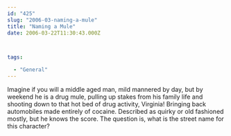 ```yaml
---
id: "425"
slug: "2006-03-naming-a-mule"
title: "Naming a Mule"
date: 2006-03-22T11:30:43.000Z



tags:

  - "General"
---
```

<div class="sqs-html-content">
  <p>Imagine if you will a middle aged man, mild mannered by day, but by weekend he is a drug mule, pulling up stakes from his family life and shooting down to that hot bed of drug activity, Virginia!  Bringing back automobiles made entirely of cocaine.  Described as quirky or old fashioned mostly, but he knows the score.  The question is, what is the street name for this character?</p>
</div>
